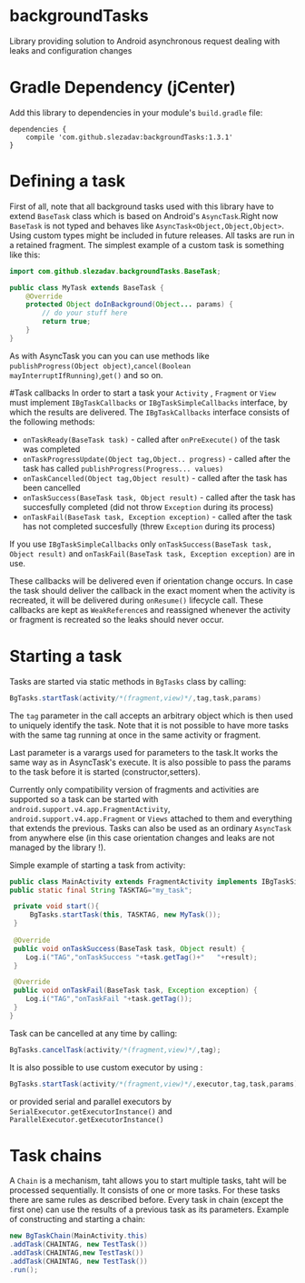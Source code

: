 # backgroundTasks
Library providing solution to Android asynchronous request dealing with leaks and configuration changes

# Gradle Dependency (jCenter)

Add this library to dependencies in your module's `build.gradle` file:

```Gradle
dependencies {
    compile 'com.github.slezadav:backgroundTasks:1.3.1'
}
```

# Defining a task
First of all, note that all background tasks used with this library have to extend `BaseTask` class which is based on Android's `AsyncTask`.Right now `BaseTask` is not typed and behaves like `AsyncTask<Object,Object,Object>`. Using custom types might be included in future releases. All tasks are run in a retained fragment. 
The simplest example of a custom task is something like this:

```java
import com.github.slezadav.backgroundTasks.BaseTask;

public class MyTask extends BaseTask {
    @Override
    protected Object doInBackground(Object... params) {
        // do your stuff here
        return true;
    }
}
```

As with AsyncTask you can you can use methods like `publishProgress(Object object)`,`cancel(Boolean mayInterruptIfRunning)`,`get()` and so on.

#Task callbacks
In order to start a task your `Activity` , `Fragment` or `View` must implement `IBgTaskCallbacks` or `IBgTaskSimpleCallbacks` interface, by which the results are delivered. The `IBgTaskCallbacks` interface consists of the following methods:

* `onTaskReady(BaseTask task)` - called after `onPreExecute()` of the task was completed
* `onTaskProgressUpdate(Object tag,Object.. progress)` - called after the task has called `publishProgress(Progress... values)`
* `onTaskCancelled(Object tag,Object result)` - called after the task has been cancelled 
* `onTaskSuccess(BaseTask task, Object result)` - called after the task has succesfully completed (did not throw `Exception` during its process)
* `onTaskFail(BaseTask task, Exception exception)` - called after the task has not completed succesfully (threw `Exception` during its process)

If you use `IBgTaskSimpleCallbacks` only `onTaskSuccess(BaseTask task, Object result)` and `onTaskFail(BaseTask task, Exception exception)` are in use.

These callbacks will be delivered even if orientation change occurs. In case the task should deliver the callback in the exact moment when the activity is recreated, it will be delivered during `onResume()` lifecycle call.
These callbacks are kept as `WeakReference`s and reassigned whenever the activity or fragment is recreated so the leaks should never occur.

# Starting a task

Tasks are started via static methods in `BgTasks` class by calling:

```java
BgTasks.startTask(activity/*(fragment,view)*/,tag,task,params)
```
The `tag` parameter in the call accepts an arbitrary object which is then used to uniquely identify the task. Note that it is not possible to have more tasks with the same tag running at once in the same activity or fragment.

Last parameter is a varargs used for parameters to the task.It works the same way as in AsyncTask's execute. It is also possible to pass the params to the task before it is started (constructor,setters).

Currently only compatibility version of fragments and activities are supported so a task can be started with `android.support.v4.app.FragmentActivity`, `android.support.v4.app.Fragment` or `Views` attached to them and everything that extends the previous.
Tasks can also be used as an ordinary `AsyncTask` from anywhere else (in this case orientation changes and leaks are not managed by the library !).

Simple example of starting a task from activity:
```java
public class MainActivity extends FragmentActivity implements IBgTaskSimpleCallbacks {
public static final String TASKTAG="my_task";

 private void start(){
     BgTasks.startTask(this, TASKTAG, new MyTask());
 }
 
 @Override
 public void onTaskSuccess(BaseTask task, Object result) {
    Log.i("TAG","onTaskSuccess "+task.getTag()+"   "+result);
 }

 @Override
 public void onTaskFail(BaseTask task, Exception exception) {
    Log.i("TAG","onTaskFail "+task.getTag());
 }
}
```

Task can be cancelled at any time by calling:
```java
BgTasks.cancelTask(activity/*(fragment,view)*/,tag);
```

It is also possible to use custom executor by using :
```java
BgTasks.startTask(activity/*(fragment,view)*/,executor,tag,task,params);
```

or provided serial and parallel executors by `SerialExecutor.getExecutorInstance()` and `ParallelExecutor.getExecutorInstance()`

# Task chains
A `Chain` is a mechanism, taht allows you to start multiple tasks, taht will be processed sequentially. It consists of one or more tasks. For these tasks there are same rules as described before. Every task in chain (except the first one) can use the results of a previous task as its parameters.
Example of constructing and starting a chain:
```java
new BgTaskChain(MainActivity.this)
.addTask(CHAINTAG, new TestTask())
.addTask(CHAINTAG,new TestTask())
.addTask(CHAINTAG, new TestTask())
.run();
```

